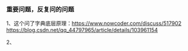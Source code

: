 
### 重要问题，反复问的问题 




1、这个问了字典底层原理：https://www.nowcoder.com/discuss/517902  
https://blog.csdn.net/qq_44797965/article/details/103961154  

2、

